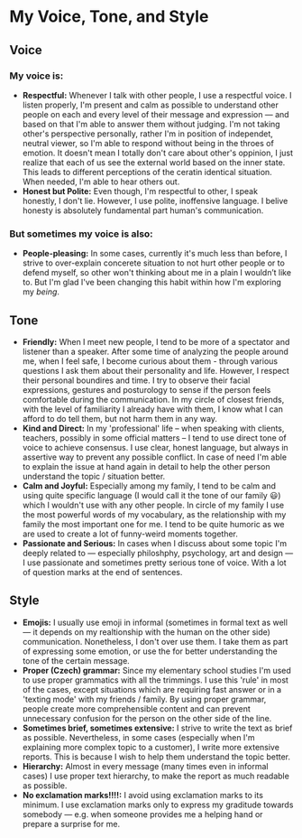# My Voice, Tone, and Style

<!-- Voice, Tone, and Style -->
<!-- Voice and Tone (Style, too) -->
<!-- Content Style Guide -->
<!-- Note: Even your headings can have your voice, tone, and style. -->


## Voice

### My voice is:

- **Respectful:** Whenever I talk with other people, I use a respectful voice. I listen properly, I'm present and calm as possible to understand other people on each and every level of their message and expression — and based on that I'm able to answer them without judging. I'm not taking other's perspective personally, rather I'm in position of independet, neutral viewer, so I'm able to respond without being in the throes of emotion. It doesn't mean I totally don't care about other's oppinion, I just realize that each of us see the external world based on the inner state. This leads to different perceptions of the ceratin identical situation. 
When needed, I'm able to hear others out.
- **Honest but Polite:** Even though, I'm respectful to other, I speak honestly, I don't lie. However, I use polite, inoffensive language. I belive honesty is absolutely fundamental part human's communication.

### But sometimes my voice is also:
- **People-pleasing:** In some cases, currently it's much less than before, I strive to over-explain concerete situation to not hurt other people or to defend myself, so other won't thinking about me in a plain I wouldn’t like to. But I'm glad I've been changing this habit within how I'm exploring my _being_.

## Tone

- **Friendly:** When I meet new people, I tend to be more of a spectator and listener than a speaker. After some time of analyzing the people around me, when I feel safe, I become curious about them - through various questions I ask them about their personality and life. However, I respect their personal boundires and time. I try to observe their facial expressions, gestures and posturology to sense if the person feels comfortable during the communication.  In my circle of closest friends, with the level of familiarity I already have with them, I know what I can afford to do tell them, but not harm them in any way.
- **Kind and Direct:** In my 'professional' life – when speaking with clients, teachers, possibly in some official matters – I tend to use direct tone of voice to achieve consensus. I use clear, honest language, but always in assertive way to prevent any possible conflict. In case of need I'm able to explain the issue at hand again in detail to help the other person understand the topic / situation better.
- **Calm and Joyful:** Especially among my family, I tend to be calm and using quite specific language (I would call it the tone of our family 😃) which I wouldn't use with any other people. In circle of my family I use the most powerful words of my vocabulary, as the relationship with my family the most important one for me. I tend to be quite humoric as we are used to create a lot of funny-weird moments together.
- **Passionate and Serious:** In cases when I discuss about some topic I'm deeply related to — especially philoshphy, psychology, art and design — I use passionate and sometimes pretty serious tone of voice. With a lot of question marks at the end of sentences.

## Style

<!-- Consider including style tips on capitalization of headings (sentence or title case), words to avoid, or general grammar and mechanics dos and don’ts, etc.
See: https://styleguide.mailchimp.com/grammar-and-mechanics/-->

- **Emojis:** I usually use emoji in informal (sometimes in formal text as well — it depends on my realtionship with the human on the other side) communication. Nonetheless, I don't over use them. I take them as part of expressing some emotion, or use the for better understanding the tone of the certain message. 
- **Proper (Czech) grammar:** Since my elementary school studies I'm used to use proper grammatics with all the trimmings. I use this 'rule' in most of the cases, except situations which are requiring fast answer or in a 'texting mode' with my friends / family. By using proper grammar, people create more comprehensible content and can prevent unnecessary confusion for the person on the other side of the line. 
- **Sometimes brief, sometimes extensive:** I strive to write the text as brief as possible. Nevertheless, in some cases (especially when I'm explaining more complex topic to a customer), I write more extensive reports. This is because I wish to help them understand the topic better.
- **Hierarchy:** Almost in every message (many times even in informal cases) I use proper text hierarchy, to make the report as much readable as possible. 
- **No exclamation marks!!!!:** I avoid using exclamation marks to its minimum. I use exclamation marks only to express my graditude towards somebody — e.g. when someone provides me a helping hand or prepare a surprise for me. 
